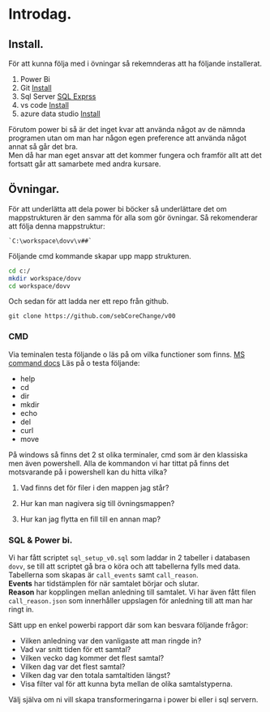 # Introdag.

## Install. 
För att kunna följa med i övningar så rekemnderas att ha följande installerat.
1. Power Bi 
1. Git [Install](https://git-scm.com/downloads)
1. Sql Server [SQL Exprss](https://www.microsoft.com/en-us/sql-server/sql-server-downloads?msockid=33185f4e39a6673b162e4bc138296633)
1. vs code [Install](https://code.visualstudio.com/Download)
1. azure data studio [Install](https://learn.microsoft.com/en-us/azure-data-studio/download-azure-data-studio?tabs=win-install%2Cwin-user-install%2Credhat-install%2Cwindows-uninstall%2Credhat-uninstall)

Förutom power bi så är det inget kvar att använda något av de nämnda programen utan om man har någon egen preference att använda något annat så går det bra.  
Men då har man eget ansvar att det kommer fungera och framför allt att det fortsatt går att samarbete med andra kursare. 

## Övningar. 

För att underlätta att dela power bi böcker så underlättare det om mappstrukturen är den samma för alla som gör övningar.
Så rekomenderar att följa denna mappstruktur: 

    `C:\workspace\dovv\v##`
Följande cmd kommande skapar upp mapp strukturen.
``` bash 
cd c:/ 
mkdir workspace/dovv 
cd workspace/dovv
```
Och sedan för att ladda ner ett repo från github. 
```
git clone https://github.com/sebCoreChange/v00 
```
### CMD 
Via teminalen testa följande o läs på om vilka functioner som finns. [MS command docs](https://learn.microsoft.com/en-us/windows-server/administration/windows-commands/windows-commands)
Läs på o testa följande: 
- help 
- cd
- dir 
- mkdir 
- echo 
- del 
- curl  
- move  

På windows så finns det 2 st olika terminaler, cmd som är den klassiska men även powershell. 
Alla de kommandon vi har tittat på finns det motsvarande på i powershell kan du hitta vilka?

1. Vad finns det för filer i den mappen jag står?

2. Hur kan man nagivera sig till övningsmappen?

3. Hur kan jag flytta en fill till en annan map? 

### SQL & Power bi.

Vi har fått scriptet `sql_setup_v0.sql` som laddar in 2 tabeller i databasen `dovv`, se till att scriptet gå bra o köra och att tabellerna fylls med data.  
Tabellerna som skapas är `call_events` samt `call_reason`.  
**Events** har tidstämplen för när samtalet börjar och slutar.  
**Reason** har kopplingen mellan anledning till samtalet. 
Vi har även fått filen `call_reason.json` som innerhåller uppslagen för anledning till att man har ringt in.  

Sätt upp en enkel powerbi rapport där som kan besvara följande frågor: 
- Vilken anledning var den vanligaste att man ringde in?
- Vad var snitt tiden för ett samtal? 
- Vilken vecko dag kommer det flest samtal? 
- Vilken dag var det flest samtal? 
- Vilken dag var den totala samtaltiden längst? 
- Visa filter val för att kunna byta mellan de olika samtalstyperna. 

Välj själva om ni vill skapa transformeringarna i power bi eller i sql servern. 